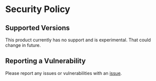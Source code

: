 # Security Policy

## Supported Versions

This product currently has no support and is experimental. That could change in future.

## Reporting a Vulnerability

Please report any issues or vulnerabilities with an [issue](https://github.com/bcgov/nr-epd-digital-services/issues).
